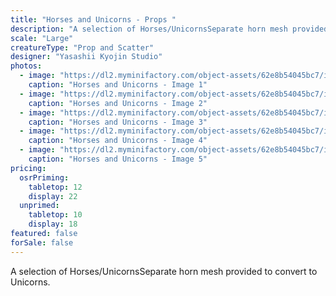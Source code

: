 ```yaml
---
title: "Horses and Unicorns - Props "
description: "A selection of Horses/UnicornsSeparate horn mesh provided to convert to Unicorns. "
scale: "Large"
creatureType: "Prop and Scatter"
designer: "Yasashii Kyojin Studio"
photos:
  - image: "https://dl2.myminifactory.com/object-assets/62e8b54045bc7/images/720X720-horse-all-ps.jpg"
    caption: "Horses and Unicorns - Image 1"
  - image: "https://dl2.myminifactory.com/object-assets/62e8b54045bc7/images/720X720-animals-horse-02a.jpg"
    caption: "Horses and Unicorns - Image 2"
  - image: "https://dl2.myminifactory.com/object-assets/62e8b54045bc7/images/720X720-animals-horse-allb.jpg"
    caption: "Horses and Unicorns - Image 3"
  - image: "https://dl2.myminifactory.com/object-assets/62e8b54045bc7/images/720X720-animals-horse-01b.jpg"
    caption: "Horses and Unicorns - Image 4"
  - image: "https://dl2.myminifactory.com/object-assets/62e8b54045bc7/images/720X720-animals-horse-02b.jpg"
    caption: "Horses and Unicorns - Image 5"
pricing:
  osrPriming:
    tabletop: 12
    display: 22
  unprimed:
    tabletop: 10
    display: 18
featured: false
forSale: false
---
```


A selection of Horses/UnicornsSeparate horn mesh provided to convert to Unicorns. 